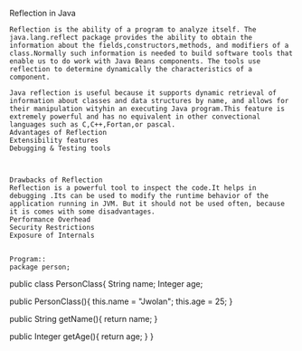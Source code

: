 ﻿Reflection in Java



	Reflection is the ability of a program to analyze itself. The java.lang.reflect package provides the ability to obtain the information about the fields,constructors,methods, and modifiers of a class.Normally such information is needed to build software tools that enable us to do work with Java Beans components. The tools use reflection to determine dynamically the characteristics of a component.

	Java reflection is useful because it supports dynamic retrieval of information about classes and data structures by name, and allows for their manipulation wityhin an executing Java program.This feature is extremely powerful and has no equivalent in other convectional languages such as C,C++,Fortan,or pascal.
	Advantages of Reflection
	Extensibility features
	Debugging & Testing tools



	Drawbacks of Reflection
	Reflection is a powerful tool to inspect the code.It helps in debugging .Its can be used to modify the runtime behavior of the application running in JVM. But it should not be used often, because it is comes with some disadvantages.
	Performance Overhead
	Security Restrictions
	Exposure of Internals


	Program::
	package person;

public class PersonClass{
  String name;
  Integer age;

  public PersonClass(){
    this.name = "Jwolan";
    this.age = 25;
  }

  public String getName(){
    return name;
  }

  public Integer getAge(){
    return age;
  }
}

	
